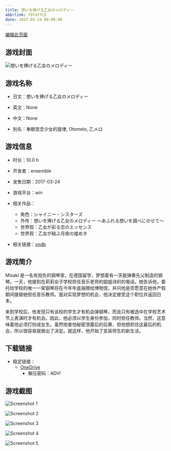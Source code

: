 ```yaml
---
title: 想いを捧げる乙女のメロディー
abbrlink: f0fd77c5
date: 2017-03-24 00:00:00
---
```

[编辑此页面](https://github.com/ACG-3/ADV3-source/blob/main/source/_posts/games/%E6%83%B3%E3%81%84%E3%82%92%E6%8D%A7%E3%81%92%E3%82%8B%E4%B9%99%E5%A5%B3%E3%81%AE%E3%83%A1%E3%83%AD%E3%83%87%E3%82%A3%E3%83%BC.md)

## 游戏封面

![想いを捧げる乙女のメロディー](https://pan.timero.xyz/onedrive/img_lib_001/%E6%83%B3%E3%81%84%E3%82%92%E6%8D%A7%E3%81%92%E3%82%8B%E4%B9%99%E5%A5%B3%E3%81%AE%E3%83%A1%E3%83%AD%E3%83%87%E3%82%A3%E3%83%BC_cover.avif)


## 游戏名称

- 日文：想いを捧げる乙女のメロディー
- 英文：None
- 中文：None

- 别名：奉献思念少女的旋律, Otomelo, 乙メロ


## 游戏信息

- 时长：10.0 h
- 开发者：ensemble
- 发售日期：2017-03-24
- 游戏平台：win
- 相关作品：
   - 角色：シャイニー・シスターズ
   - 外传：想いを捧げる乙女のメロディー ～あふれる想いを調べにのせて～
   - 世界观：乙女が彩る恋のエッセンス
   - 世界观：乙女が結ぶ月夜の煌めき

- 相关链接：[vndb](https://vndb.org/v20256)


## 游戏简介

Misaki 是一名有抱负的钢琴家，在德国留学，梦想着有一天能弹奏先父制造的钢琴。一天，他接到在莉莉女子学校担任音乐老师的姐姐诗织的电话。她告诉他，委托给学校的唯一一架钢琴将在今年年底捐赠给博物馆，并问他是否愿意在她休产假期间接替她担任音乐教师。面对实现梦想的机会，他决定接受这个职位并返回日本。

来到学校后，他发现只有该校的学生才有机会弹钢琴，而且只有被选中在学校艺术节上表演时才有机会。因此，他必须以学生身份参加，同时担任教师。当然，这意味着他必须打扮成女生。虽然他害怕秘密泄露后的后果，但他想抓住这最后的机会，所以很容易就做出了决定。就这样，他开始了变装师生的新生活。




## 下载链接

- 稳定链接：
    - [OneDrive](https://pan.timero.xyz/onedrive/adv_lib_001/%E6%83%B3%E3%81%84%E3%82%92%E6%8D%A7%E3%81%92%E3%82%8B%E4%B9%99%E5%A5%B3%E3%81%AE%E3%83%A1%E3%83%AD%E3%83%87%E3%82%A3%E3%83%BC)
        - 解压密码：ADV!



## 游戏截图


![Screenshot 1](https://pan.timero.xyz/onedrive/img_lib_001/%E6%83%B3%E3%81%84%E3%82%92%E6%8D%A7%E3%81%92%E3%82%8B%E4%B9%99%E5%A5%B3%E3%81%AE%E3%83%A1%E3%83%AD%E3%83%87%E3%82%A3%E3%83%BC_Screenshot_1.avif)

![Screenshot 2](https://pan.timero.xyz/onedrive/img_lib_001/%E6%83%B3%E3%81%84%E3%82%92%E6%8D%A7%E3%81%92%E3%82%8B%E4%B9%99%E5%A5%B3%E3%81%AE%E3%83%A1%E3%83%AD%E3%83%87%E3%82%A3%E3%83%BC_Screenshot_2.avif)

![Screenshot 3](https://pan.timero.xyz/onedrive/img_lib_001/%E6%83%B3%E3%81%84%E3%82%92%E6%8D%A7%E3%81%92%E3%82%8B%E4%B9%99%E5%A5%B3%E3%81%AE%E3%83%A1%E3%83%AD%E3%83%87%E3%82%A3%E3%83%BC_Screenshot_3.avif)

![Screenshot 4](https://pan.timero.xyz/onedrive/img_lib_001/%E6%83%B3%E3%81%84%E3%82%92%E6%8D%A7%E3%81%92%E3%82%8B%E4%B9%99%E5%A5%B3%E3%81%AE%E3%83%A1%E3%83%AD%E3%83%87%E3%82%A3%E3%83%BC_Screenshot_4.avif)

![Screenshot 5](https://pan.timero.xyz/onedrive/img_lib_001/%E6%83%B3%E3%81%84%E3%82%92%E6%8D%A7%E3%81%92%E3%82%8B%E4%B9%99%E5%A5%B3%E3%81%AE%E3%83%A1%E3%83%AD%E3%83%87%E3%82%A3%E3%83%BC_Screenshot_5.avif)

